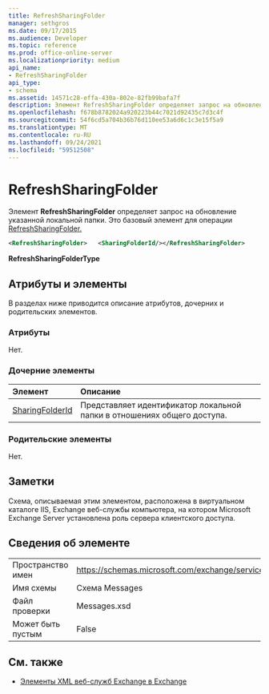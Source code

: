 ```yaml
---
title: RefreshSharingFolder
manager: sethgros
ms.date: 09/17/2015
ms.audience: Developer
ms.topic: reference
ms.prod: office-online-server
ms.localizationpriority: medium
api_name:
- RefreshSharingFolder
api_type:
- schema
ms.assetid: 14571c28-effa-430a-802e-82fb99bafa7f
description: Элемент RefreshSharingFolder определяет запрос на обновление указанной локальной папки. Это базовый элемент для операции RefreshSharingFolder.
ms.openlocfilehash: f678b8782024a920223b44c7021d92435c7d3c4f
ms.sourcegitcommit: 54f6cd5a704b36b76d110ee53a6d6c1c3e15f5a9
ms.translationtype: MT
ms.contentlocale: ru-RU
ms.lasthandoff: 09/24/2021
ms.locfileid: "59512508"
---
```

# <a name="refreshsharingfolder"></a>RefreshSharingFolder

Элемент **RefreshSharingFolder** определяет запрос на обновление указанной локальной папки. Это базовый элемент для операции [RefreshSharingFolder.](refreshsharingfolder-operation.md)
  
```xml
<RefreshSharingFolder>   <SharingFolderId/></RefreshSharingFolder>
```

 **RefreshSharingFolderType**
## <a name="attributes-and-elements"></a>Атрибуты и элементы

В разделах ниже приводится описание атрибутов, дочерних и родительских элементов.
  
### <a name="attributes"></a>Атрибуты

Нет.
  
### <a name="child-elements"></a>Дочерние элементы

|**Элемент**|**Описание**|
|:-----|:-----|
|[SharingFolderId](sharingfolderid.md) <br/> |Представляет идентификатор локальной папки в отношениях общего доступа.  <br/> |
   
### <a name="parent-elements"></a>Родительские элементы

Нет.
  
## <a name="remarks"></a>Заметки

Схема, описываемая этим элементом, расположена в виртуальном каталоге IIS, Exchange веб-службы компьютера, на котором Microsoft Exchange Server установлена роль сервера клиентского доступа.
  
## <a name="element-information"></a>Сведения об элементе

|||
|:-----|:-----|
|Пространство имен  <br/> |https://schemas.microsoft.com/exchange/services/2006/messages  <br/> |
|Имя схемы  <br/> |Схема Messages  <br/> |
|Файл проверки  <br/> |Messages.xsd  <br/> |
|Может быть пустым  <br/> |False  <br/> |
   
## <a name="see-also"></a>См. также



- [Элементы XML веб-служб Exchange в Exchange](ews-xml-elements-in-exchange.md)

